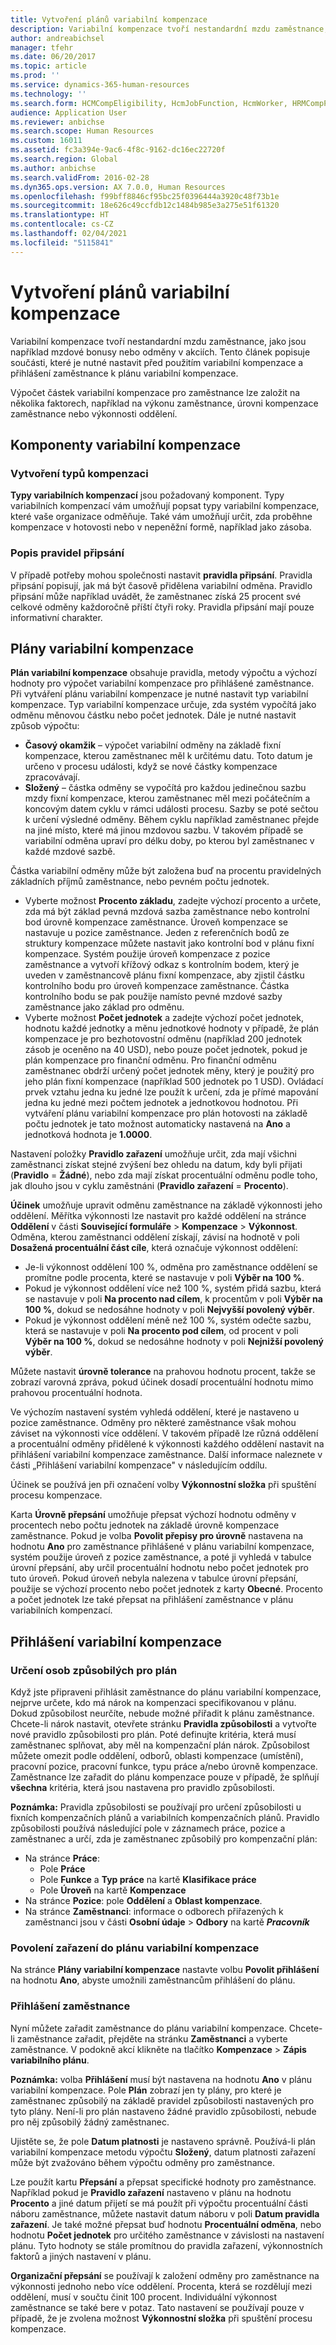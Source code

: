 ```yaml
---
title: Vytvoření plánů variabilní kompenzace
description: Variabilní kompenzace tvoří nestandardní mzdu zaměstnance, jako jsou například mzdové bonusy nebo odměny v akciích. Tento článek popisuje součásti, které je nutné nastavit před použitím variabilní kompenzace a přihlášení zaměstnance k plánu variabilní kompenzace.
author: andreabichsel
manager: tfehr
ms.date: 06/20/2017
ms.topic: article
ms.prod: ''
ms.service: dynamics-365-human-resources
ms.technology: ''
ms.search.form: HCMCompEligibility, HcmJobFunction, HcmWorker, HRMCompPerfPlan, HcmCompensationWorkspace
audience: Application User
ms.reviewer: anbichse
ms.search.scope: Human Resources
ms.custom: 16011
ms.assetid: fc3a394e-9ac6-4f8c-9162-dc16ec22720f
ms.search.region: Global
ms.author: anbichse
ms.search.validFrom: 2016-02-28
ms.dyn365.ops.version: AX 7.0.0, Human Resources
ms.openlocfilehash: f99bff8846cf95bc25f0396444a3920c48f73b1e
ms.sourcegitcommit: 18e626c49ccfdb12c1484b985e3a275e51f61320
ms.translationtype: HT
ms.contentlocale: cs-CZ
ms.lasthandoff: 02/04/2021
ms.locfileid: "5115841"
---
```

# <a name="create-variable-compensation-plans"></a>Vytvoření plánů variabilní kompenzace

Variabilní kompenzace tvoří nestandardní mzdu zaměstnance, jako jsou například mzdové bonusy nebo odměny v akciích. Tento článek popisuje součásti, které je nutné nastavit před použitím variabilní kompenzace a přihlášení zaměstnance k plánu variabilní kompenzace.

Výpočet částek variabilní kompenzace pro zaměstnance lze založit na několika faktorech, například na výkonu zaměstnance, úrovni kompenzace zaměstnance nebo výkonnosti oddělení.

## <a name="variable-compensation-components"></a>Komponenty variabilní kompenzace
### <a name="create-compensation-types"></a>Vytvoření typů kompenzaci

**Typy variabilních kompenzací** jsou požadovaný komponent. Typy variabilních kompenzací vám umožňují popsat typy variabilní kompenzace, které vaše organizace odměňuje. Také vám umožňují určit, zda proběhne kompenzace v hotovosti nebo v nepeněžní formě, například jako zásoba.

### <a name="describe-vesting-rules"></a>Popis pravidel připsání

V případě potřeby mohou společnosti nastavit **pravidla připsání**. Pravidla připsání popisují, jak má být časově přidělena variabilní odměna. Pravidlo připsání může například uvádět, že zaměstnanec získá 25 procent své celkové odměny každoročně příští čtyři roky. Pravidla připsání mají pouze informativní charakter.

## <a name="variable-compensation-plans"></a>Plány variabilní kompenzace
**Plán variabilní kompenzace** obsahuje pravidla, metody výpočtu a výchozí hodnoty pro výpočet variabilní kompenzace pro přihlášené zaměstnance. Při vytváření plánu variabilní kompenzace je nutné nastavit typ variabilní kompenzace. Typ variabilní kompenzace určuje, zda systém vypočítá jako odměnu měnovou částku nebo počet jednotek. Dále je nutné nastavit způsob výpočtu:

-   **Časový okamžik** – výpočet variabilní odměny na základě fixní kompenzace, kterou zaměstnanec měl k určitému datu. Toto datum je určeno v procesu události, když se nové částky kompenzace zpracovávají.
-   **Složený** – částka odměny se vypočítá pro každou jedinečnou sazbu mzdy fixní kompenzace, kterou zaměstnanec měl mezi počátečním a koncovým datem cyklu v rámci události procesu. Sazby se poté sečtou k určení výsledné odměny. Během cyklu například zaměstnanec přejde na jiné místo, které má jinou mzdovou sazbu. V takovém případě se variabilní odměna upraví pro délku doby, po kterou byl zaměstnanec v každé mzdové sazbě.

Částka variabilní odměny může být založena buď na procentu pravidelných základních příjmů zaměstnance, nebo pevném počtu jednotek.

-   Vyberte možnost **Procento základu**, zadejte výchozí procento a určete, zda má být základ pevná mzdová sazba zaměstnance nebo kontrolní bod úrovně kompenzace zaměstnance. Úroveň kompenzace se nastavuje u pozice zaměstnance. Jeden z referenčních bodů ze struktury kompenzace můžete nastavit jako kontrolní bod v plánu fixní kompenzace. Systém použije úroveň kompenzace z pozice zaměstnance a vytvoří křížový odkaz s kontrolním bodem, který je uveden v zaměstnancově plánu fixní kompenzace, aby zjistil částku kontrolního bodu pro úroveň kompenzace zaměstnance. Částka kontrolního bodu se pak použije namísto pevné mzdové sazby zaměstnance jako základ pro odměnu.
-   Vyberte možnost **Počet jednotek** a zadejte výchozí počet jednotek, hodnotu každé jednotky a měnu jednotkové hodnoty v případě, že plán kompenzace je pro bezhotovostní odměnu (například 200 jednotek zásob je oceněno na 40 USD), nebo pouze počet jednotek, pokud je plán kompenzace pro finanční odměnu. Pro finanční odměnu zaměstnanec obdrží určený počet jednotek měny, který je použitý pro jeho plán fixní kompenzace (například 500 jednotek po 1 USD). Ovládací prvek vztahu jedna ku jedné lze použít k určení, zda je přímé mapování jedna ku jedné mezi počtem jednotek a jednotkovou hodnotou. Při vytváření plánu variabilní kompenzace pro plán hotovosti na základě počtu jednotek je tato možnost automaticky nastavená na **Ano** a jednotková hodnota je **1.0000**.

Nastavení položky **Pravidlo zařazení** umožňuje určit, zda mají všichni zaměstnanci získat stejné zvýšení bez ohledu na datum, kdy byli přijati (**Pravidlo** = **Žádné**), nebo zda mají získat procentuální odměnu podle toho, jak dlouho jsou v cyklu zaměstnáni (**Pravidlo zařazení** = **Procento**). 

**Účinek** umožňuje upravit odměnu zaměstnance na základě výkonnosti jeho oddělení. Měřítka výkonnosti lze nastavit pro každé oddělení na stránce **Oddělení** v části **Související formuláře** &gt; **Kompenzace** &gt; **Výkonnost**. Odměna, kterou zaměstnanci oddělení získají, závisí na hodnotě v poli **Dosažená procentuální část cíle**, která označuje výkonnost oddělení:

-   Je-li výkonnost oddělení 100 %, odměna pro zaměstnance oddělení se promítne podle procenta, které se nastavuje v poli **Výběr na 100 %**.
-   Pokud je výkonnost oddělení více než 100 %, systém přidá sazbu, která se nastavuje v poli **Na procento nad cílem**, k procentům v poli **Výběr na 100 %**, dokud se nedosáhne hodnoty v poli **Nejvyšší povolený výběr**.
-   Pokud je výkonnost oddělení méně než 100 %, systém odečte sazbu, která se nastavuje v poli **Na procento pod cílem**, od procent v poli **Výběr na 100 %**, dokud se nedosáhne hodnoty v poli **Nejnižší povolený výběr**.

Můžete nastavit **úrovně tolerance** na prahovou hodnotu procent, takže se zobrazí varovná zpráva, pokud účinek dosadí procentuální hodnotu mimo prahovou procentuální hodnota. 

Ve výchozím nastavení systém vyhledá oddělení, které je nastaveno u pozice zaměstnance. Odměny pro některé zaměstnance však mohou záviset na výkonnosti více oddělení. V takovém případě lze různá oddělení a procentuální odměny přidělené k výkonnosti každého oddělení nastavit na přihlášení variabilní kompenzace zaměstnance. Další informace naleznete v části „Přihlášení variabilní kompenzace" v následujícím oddílu. 

Účinek se používá jen při označení volby **Výkonnostní složka** při spuštění procesu kompenzace. 

Karta **Úrovně přepsání** umožňuje přepsat výchozí hodnotu odměny v procentech nebo počtu jednotek na základě úrovně kompenzace zaměstnance. Pokud je volba **Povolit přepisy pro úrovně** nastavena na hodnotu **Ano** pro zaměstnance přihlášené v plánu variabilní kompenzace, systém použije úroveň z pozice zaměstnance, a poté ji vyhledá v tabulce úrovní přepsání, aby určil procentuální hodnotu nebo počet jednotek pro tuto úroveň. Pokud úroveň nebyla nalezena v tabulce úrovní přepsání, použije se výchozí procento nebo počet jednotek z karty **Obecné**. Procento a počet jednotek lze také přepsat na přihlášení zaměstnance v plánu variabilních kompenzací.

## <a name="variable-compensation-enrollment"></a>Přihlášení variabilní kompenzace
### <a name="determine-who-is-eligible-for-the-plan"></a>Určení osob způsobilých pro plán

Když jste připraveni přihlásit zaměstnance do plánu variabilní kompenzace, nejprve určete, kdo má nárok na kompenzaci specifikovanou v plánu. Dokud způsobilost neurčíte, nebude možné přiřadit k plánu zaměstnance. Chcete-li nárok nastavit, otevřete stránku **Pravidla způsobilosti** a vytvořte nové pravidlo způsobilosti pro plán. Poté definujte kritéria, která musí zaměstnanec splňovat, aby měl na kompenzační plán nárok. Způsobilost můžete omezit podle oddělení, odborů, oblasti kompenzace (umístění), pracovní pozice, pracovní funkce, typu práce a/nebo úrovně kompenzace. Zaměstnance lze zařadit do plánu kompenzace pouze v případě, že splňují **všechna** kritéria, která jsou nastavena pro pravidlo způsobilosti. 

**Poznámka:** Pravidla způsobilosti se používají pro určení způsobilosti u fixních kompenzačních plánů a variabilních kompenzačních plánů. Pravidlo způsobilosti používá následující pole v záznamech práce, pozice a zaměstnanec a určí, zda je zaměstnanec způsobilý pro kompenzační plán:

- Na stránce **Práce**:
  -   Pole **Práce**
  -   Pole **Funkce** a **Typ práce** na kartě **Klasifikace práce**
  -   Pole **Úroveň** na kartě **Kompenzace**
- Na stránce **Pozice**: pole **Oddělení** a **Oblast kompenzace**.
- Na stránce <strong>Zaměstnanci</strong>: informace o odborech přiřazených k zaměstnanci jsou v části <strong>Osobní údaje</strong> &gt; <strong>Odbory</strong> na kartě *<strong><em>Pracovník</em></strong>*

### <a name="enable-enrollment-for-the-variable-compensation-plan"></a>Povolení zařazení do plánu variabilní kompenzace

Na stránce **Plány variabilní kompenzace** nastavte volbu **Povolit přihlášení** na hodnotu **Ano**, abyste umožnili zaměstnancům přihlášení do plánu.

### <a name="enroll-the-employee"></a>Přihlášení zaměstnance

Nyní můžete zařadit zaměstnance do plánu variabilní kompenzace. Chcete-li zaměstnance zařadit, přejděte na stránku **Zaměstnanci** a vyberte zaměstnance. V podokně akcí klikněte na tlačítko **Kompenzace** &gt; **Zápis variabilního plánu**. 

**Poznámka:** volba **Přihlášení** musí být nastavena na hodnotu **Ano** v plánu variabilní kompenzace. Pole **Plán** zobrazí jen ty plány, pro které je zaměstnanec způsobilý na základě pravidel způsobilosti nastavených pro tyto plány. Není-li pro plán nastaveno žádné pravidlo způsobilosti, nebude pro něj způsobilý žádný zaměstnanec. 

Ujistěte se, že pole **Datum platnosti** je nastaveno správně. Používá-li plán variabilní kompenzace metodu výpočtu **Složený**, datum platnosti zařazení může být zvažováno během výpočtu odměny pro zaměstnance. 

Lze použít kartu **Přepsání** a přepsat specifické hodnoty pro zaměstnance. Například pokud je **Pravidlo zařazení** nastaveno v plánu na hodnotu **Procento** a jiné datum přijetí se má použít při výpočtu procentuální části náboru zaměstnance, můžete nastavit datum náboru v poli **Datum pravidla zařazení**. Je také možné přepsat buď hodnotu **Procentuální odměna**, nebo hodnotu **Počet jednotek** pro určitého zaměstnance v závislosti na nastavení plánu. Tyto hodnoty se stále promítnou do pravidla zařazení, výkonnostních faktorů a jiných nastavení v plánu. 

**Organizační přepsání** se používají k založení odměny pro zaměstnance na výkonnosti jednoho nebo více oddělení. Procenta, která se rozdělují mezi oddělení, musí v součtu činit 100 procent. Individuální výkonnost zaměstnance se také bere v potaz. Tato nastavení se používají pouze v případě, že je zvolena možnost **Výkonnostní složka** při spuštění procesu kompenzace.



